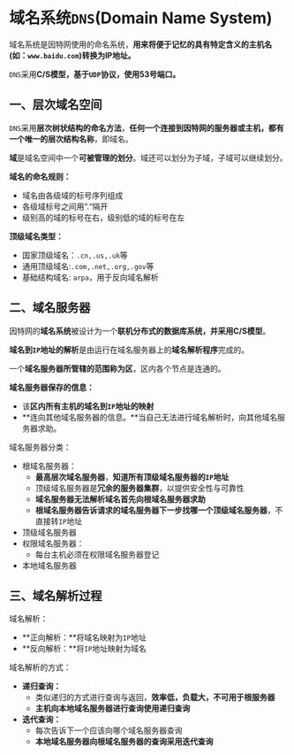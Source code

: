 # 域名系统`DNS`(Domain Name System)

域名系统是因特网使用的命名系统，**用来将便于记忆的具有特定含义的主机名 (如：`www.baidu.com`)转换为IP地址。**

`DNS`采用**C/S模型，基于`UDP`协议，使用53号端口。**



## 一、层次域名空间

`DNS`采用**层次树状结构的命名方法**，**任何一个连接到因特网的服务器或主机，都有一个唯一的层次结构名称**，即域名。

**域**是域名空间中一个**可被管理的划分**。域还可以划分为子域，子域可以继续划分。



**域名的命名规则：**

+ 域名由各级域的标号序列组成
+ 各级域标号之间用”.“隔开
+ 级别高的域的标号在右，级别低的域的标号在左



**顶级域名类型：**

+ 国家顶级域名：`.cn,.us,.uk`等
+ 通用顶级域名:`.com,.net,.org,.gov`等
+ 基础结构域名: `arpa`，用于反向域名解析



## 二、域名服务器

因特网的**域名系统**被设计为一个**联机分布式的数据库系统，并采用C/S模型**。

**域名到`IP`地址的解析**是由运行在域名服务器上的**域名解析程序**完成的。

一个**域名服务器所管辖的范围称为区**，区内各个节点是连通的。



**域名服务器保存的信息：**

+ 该**区内所有主机的域名到`IP`地址的映射**
+ **连向其他域名服务器的信息。**当自己无法进行域名解析时，向其他域名服务器求助。



域名服务器分类：

+ 根域名服务器：
  + **最高层次域名服务器**，**知道所有顶级域名服务器的`IP`地址**
  + 顶级域名服务器是**冗余的服务器集群**，以提供安全性与可靠性
  + **域名服务器无法解析域名首先向根域名服务器求助**
  + **根域名服务器告诉请求的域名服务器下一步找哪一个顶级域名服务器**，不直接转`IP`地址
+ 顶级域名服务器
+ 权限域名服务器：
  + 每台主机必须在权限域名服务器登记
+ 本地域名服务器



## 三、域名解析过程

域名解析：

+ **正向解析：**将域名映射为`IP`地址
+ **反向解析：**将`IP`地址映射为域名



域名解析的方式：

+ **递归查询：**
  + 类似递归的方式进行查询与返回，**效率低，负载大，不可用于根服务器**
  + **主机向本地域名服务器进行查询使用递归查询**
+ **迭代查询：**
  + 每次告诉下一个应该向哪个域名服务器查询
  + **本地域名服务器向根域名服务器的查询采用迭代查询**


